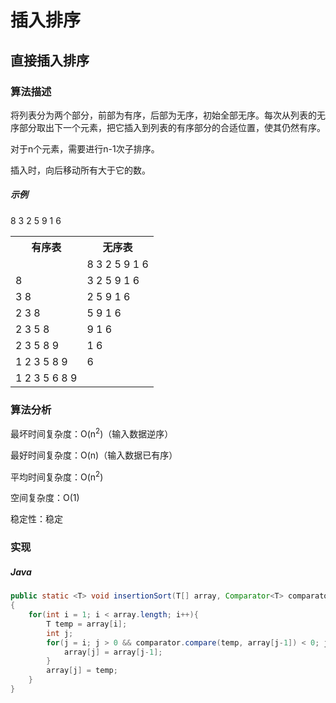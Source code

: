 # 插入排序

## 直接插入排序

### 算法描述

将列表分为两个部分，前部为有序，后部为无序，初始全部无序。每次从列表的无序部分取出下一个元素，把它插入到列表的有序部分的合适位置，使其仍然有序。

对于n个元素，需要进行n-1次子排序。

插入时，向后移动所有大于它的数。

##### 示例
8 3 2 5 9 1 6

<table>
    <tr><th>有序表</th><th>无序表</th></tr>
    <tr><td></td><td>8 3 2 5 9 1 6</td></tr>
    <tr><td>8</td><td>3 2 5 9 1 6</td></tr>
    <tr><td>3 8</td><td>2 5 9 1 6</td></tr>
    <tr><td>2 3 8</td><td>5 9 1 6</td></tr>
    <tr><td>2 3 5 8</td><td>9 1 6</td></tr>
    <tr><td>2 3 5 8 9</td><td>1 6</td></tr>
    <tr><td>1 2 3 5 8 9</td><td>6</td></tr>
    <tr><td>1 2 3 5 6 8 9</td><td></td></tr>
</table>

### 算法分析

最坏时间复杂度：O(n<sup>2</sup>)（输入数据逆序）

最好时间复杂度：O(n)（输入数据已有序）

平均时间复杂度：O(n<sup>2</sup>)

空间复杂度：O(1)

稳定性：稳定

### 实现

##### Java
``` Java
public static <T> void insertionSort(T[] array, Comparator<T> comparator)
{
    for(int i = 1; i < array.length; i++){
        T temp = array[i];
        int j;
        for(j = i; j > 0 && comparator.compare(temp, array[j-1]) < 0; j--){
            array[j] = array[j-1];
        }
        array[j] = temp;
    }
}
```